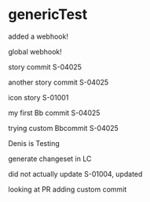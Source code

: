 # genericTest

added a webhook!

global webhook!

story commit S-04025

another story commit S-04025

icon story S-01001

my first Bb commit S-04025

trying custom Bbcommit S-04025

Denis is Testing

generate changeset in LC

did not actually update S-01004, updated

looking at PR
adding custom commit
